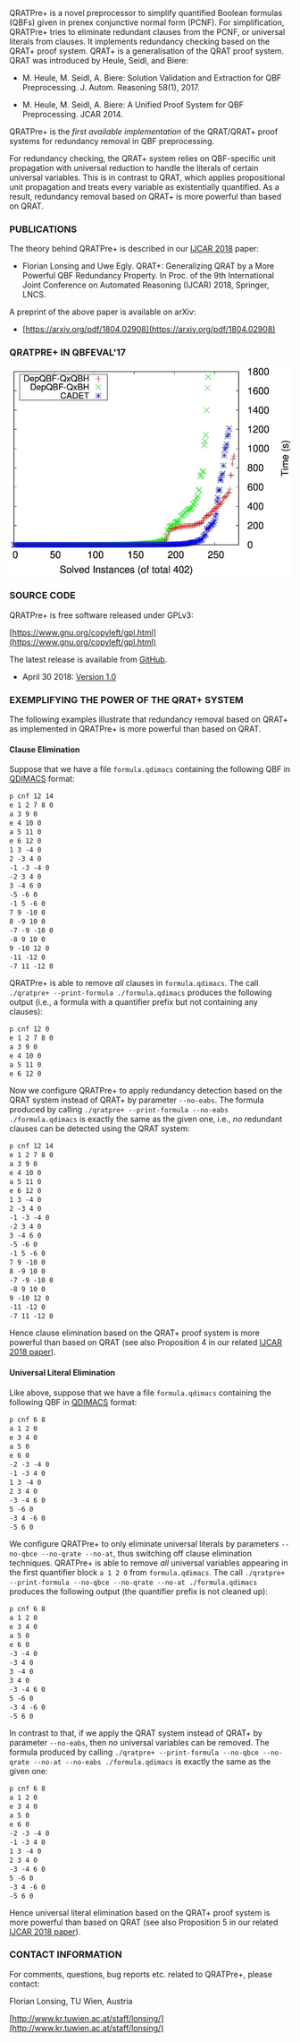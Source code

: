 
QRATPre+ is a novel preprocessor to simplify quantified Boolean formulas (QBFs)
given in prenex conjunctive normal form (PCNF). For simplification, QRATPre+
tries to eliminate redundant clauses from the PCNF, or universal literals from
clauses. It implements redundancy checking based on the QRAT+ proof
system. QRAT+ is a generalisation of the QRAT proof system. QRAT was introduced by
Heule, Seidl, and Biere:

* M. Heule, M. Seidl, A. Biere: Solution Validation and Extraction for QBF
  Preprocessing. J. Autom. Reasoning 58(1), 2017.

* M. Heule, M. Seidl, A. Biere: A Unified Proof System for QBF
  Preprocessing. JCAR 2014.

QRATPre+ is the _first available implementation_ of the QRAT/QRAT+ proof systems for redundancy removal in QBF preprocessing.

For redundancy checking, the QRAT+ system relies on QBF-specific unit
propagation with universal reduction to handle the literals of certain
universal variables. This is in contrast to QRAT, which applies propositional
unit propagation and treats every variable as existentially quantified. As a
result, redundancy removal based on QRAT+ is more powerful than based on QRAT.

### PUBLICATIONS ###

The theory behind QRATPre+ is described in our 
[IJCAR 2018](http://ijcar2018.org/) paper:

* Florian Lonsing and Uwe Egly. QRAT+: Generalizing QRAT by a More Powerful
QBF Redundancy Property. In Proc. of the 9th International Joint Conference on
Automated Reasoning (IJCAR) 2018, Springer, LNCS.

A preprint of the above paper is available on arXiv:

* [https://arxiv.org/pdf/1804.02908](https://arxiv.org/pdf/1804.02908)


### QRATPRE+ IN QBFEVAL'17 ###

<img src="./runtimes-2qbf.jpeg" alt="Runtimes of solvers on 2QBF instances." width="600"/>


### SOURCE CODE ###

QRATPre+ is free software released under GPLv3:

[https://www.gnu.org/copyleft/gpl.html](https://www.gnu.org/copyleft/gpl.html)

The latest release is available from
[GitHub](https://github.com/lonsing/qratpreplus).

* April 30 2018: [Version 1.0](https://github.com/lonsing/qratpreplus/archive/version-1.0.tar.gz)

### EXEMPLIFYING THE POWER OF THE QRAT+ SYSTEM ###

The following examples illustrate that redundancy removal based on QRAT+ as implemented in QRATPre+ is more powerful than based on QRAT.

#### Clause Elimination ####

Suppose that we have a file `formula.qdimacs` containing the following QBF in [QDIMACS](http://www.qbflib.org/qdimacs.html) format:

```
p cnf 12 14
e 1 2 7 8 0
a 3 9 0
e 4 10 0
a 5 11 0
e 6 12 0
1 3 -4 0
2 -3 4 0
-1 -3 -4 0
-2 3 4 0
3 -4 6 0
-5 -6 0
-1 5 -6 0
7 9 -10 0
8 -9 10 0
-7 -9 -10 0
-8 9 10 0
9 -10 12 0
-11 -12 0
-7 11 -12 0
```

QRATPre+ is able to remove _all_ clauses in `formula.qdimacs`. The call `./qratpre+ --print-formula ./formula.qdimacs` produces the following output (i.e., a formula with a quantifier prefix but not containing any clauses): 

```
p cnf 12 0
e 1 2 7 8 0
a 3 9 0
e 4 10 0
a 5 11 0
e 6 12 0
```

Now we configure QRATPre+ to apply redundancy detection based on the QRAT system instead of QRAT+ by parameter `--no-eabs`. The formula produced by calling `./qratpre+ --print-formula --no-eabs ./formula.qdimacs` is exactly the same as the given one, i.e., _no_ redundant clauses can be detected using the QRAT system:

```
p cnf 12 14
e 1 2 7 8 0
a 3 9 0
e 4 10 0
a 5 11 0
e 6 12 0
1 3 -4 0
2 -3 4 0
-1 -3 -4 0
-2 3 4 0
3 -4 6 0
-5 -6 0
-1 5 -6 0
7 9 -10 0
8 -9 10 0
-7 -9 -10 0
-8 9 10 0
9 -10 12 0
-11 -12 0
-7 11 -12 0
```

Hence clause elimination based on the QRAT+ proof system is more powerful than based on QRAT (see also Proposition 4 in our related [IJCAR 2018 paper](https://arxiv.org/pdf/1804.02908)).

#### Universal Literal Elimination ####

Like above, suppose that we have a file `formula.qdimacs` containing the following QBF in [QDIMACS](http://www.qbflib.org/qdimacs.html) format:

```
p cnf 6 8
a 1 2 0
e 3 4 0
a 5 0
e 6 0
-2 -3 -4 0
-1 -3 4 0
1 3 -4 0
2 3 4 0
-3 -4 6 0
5 -6 0
-3 4 -6 0
-5 6 0
```

We configure QRATPre+ to only eliminate universal literals by parameters `--no-qbce --no-qrate --no-at`, thus switching off clause elimination techniques. QRATPre+ is able to remove _all_ universal variables appearing in the first quantifier block `a 1 2 0` from `formula.qdimacs`. The call `./qratpre+ --print-formula --no-qbce --no-qrate --no-at ./formula.qdimacs` produces the following output (the quantifier prefix is not cleaned up): 

```
p cnf 6 8
a 1 2 0
e 3 4 0
a 5 0
e 6 0
-3 -4 0
-3 4 0
3 -4 0
3 4 0
-3 -4 6 0
5 -6 0
-3 4 -6 0
-5 6 0
```

In contrast to that, if we apply the QRAT system instead of QRAT+ by parameter `--no-eabs`, then _no_ universal variables can be removed. The formula produced by calling `./qratpre+ --print-formula --no-qbce --no-qrate --no-at --no-eabs ./formula.qdimacs` is exactly the same as the given one:

```
p cnf 6 8
a 1 2 0
e 3 4 0
a 5 0
e 6 0
-2 -3 -4 0
-1 -3 4 0
1 3 -4 0
2 3 4 0
-3 -4 6 0
5 -6 0
-3 4 -6 0
-5 6 0
```

Hence universal literal elimination based on the QRAT+ proof system is more powerful than based on QRAT (see also Proposition 5 in our related [IJCAR 2018 paper](https://arxiv.org/pdf/1804.02908)).


### CONTACT INFORMATION ###

For comments, questions, bug reports etc. related to QRATPre+, please contact:

Florian Lonsing, TU Wien, Austria

[http://www.kr.tuwien.ac.at/staff/lonsing/](http://www.kr.tuwien.ac.at/staff/lonsing/)
